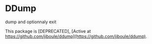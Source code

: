 DDump
=====

dump and optionnaly exit

This package is [DEPRECATED], [Active at https://github.com/jiboule/ddump](https://github.com/jiboule/ddump).
